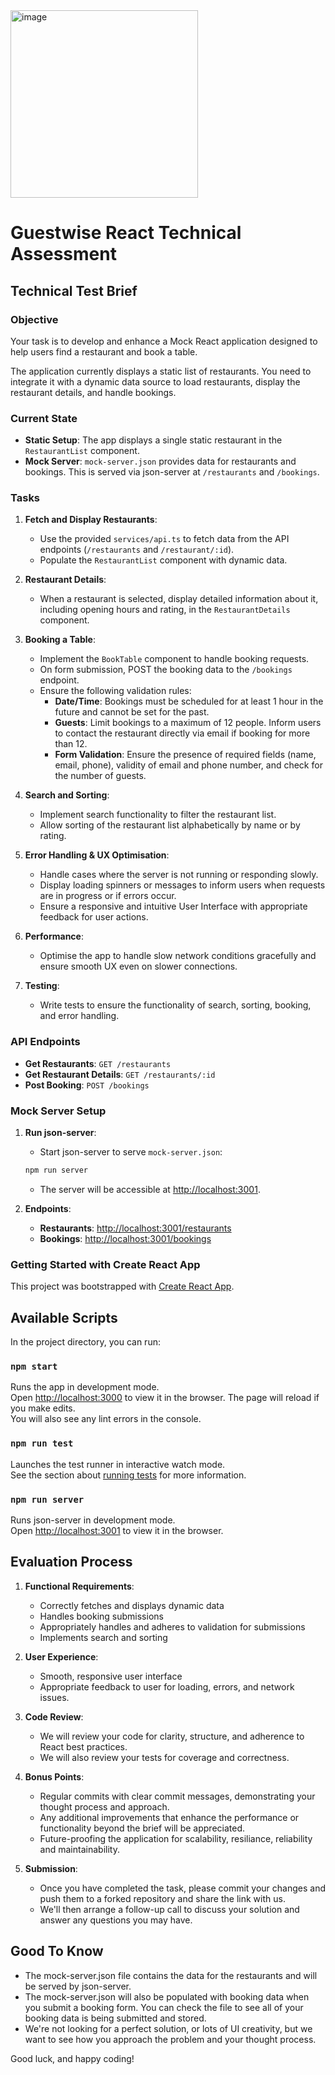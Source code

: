 <img width="300" alt="image" src="https://github.com/user-attachments/assets/1de0151b-8aa1-4570-b49d-1ffb6c37e13b">

# Guestwise React Technical Assessment

## Technical Test Brief

### Objective

Your task is to develop and enhance a Mock React application designed to help users find a restaurant and book a table.

The application currently displays a static list of restaurants. You need to integrate it with a dynamic data source to load restaurants, display the restaurant details, and handle bookings.

### Current State

- **Static Setup**: The app displays a single static restaurant in the `RestaurantList` component.
- **Mock Server**: `mock-server.json` provides data for restaurants and bookings. This is served via json-server at `/restaurants` and `/bookings`.

### Tasks

1. **Fetch and Display Restaurants**:

   - Use the provided `services/api.ts` to fetch data from the API endpoints (`/restaurants` and `/restaurant/:id`).
   - Populate the `RestaurantList` component with dynamic data.

2. **Restaurant Details**:

   - When a restaurant is selected, display detailed information about it, including opening hours and rating, in the `RestaurantDetails` component.

3. **Booking a Table**:

   - Implement the `BookTable` component to handle booking requests.
   - On form submission, POST the booking data to the `/bookings` endpoint.
   - Ensure the following validation rules:
     - **Date/Time**: Bookings must be scheduled for at least 1 hour in the future and cannot be set for the past.
     - **Guests**: Limit bookings to a maximum of 12 people. Inform users to contact the restaurant directly via email if booking for more than 12.
     - **Form Validation**: Ensure the presence of required fields (name, email, phone), validity of email and phone number, and check for the number of guests.

4. **Search and Sorting**:

   - Implement search functionality to filter the restaurant list.
   - Allow sorting of the restaurant list alphabetically by name or by rating.

5. **Error Handling & UX Optimisation**:

   - Handle cases where the server is not running or responding slowly.
   - Display loading spinners or messages to inform users when requests are in progress or if errors occur.
   - Ensure a responsive and intuitive User Interface with appropriate feedback for user actions.

6. **Performance**:

   - Optimise the app to handle slow network conditions gracefully and ensure smooth UX even on slower connections.

7. **Testing**:
   - Write tests to ensure the functionality of search, sorting, booking, and error handling.

### API Endpoints

- **Get Restaurants**: `GET /restaurants`
- **Get Restaurant Details**: `GET /restaurants/:id`
- **Post Booking**: `POST /bookings`

### Mock Server Setup

1. **Run json-server**:

   - Start json-server to serve `mock-server.json`:

   ```bash
   npm run server
   ```

   - The server will be accessible at [http://localhost:3001](http://localhost:3001).

2. **Endpoints**:
   - **Restaurants**: [http://localhost:3001/restaurants](http://localhost:3001/restaurants)
   - **Bookings**: [http://localhost:3001/bookings](http://localhost:3001/bookings)

### Getting Started with Create React App

This project was bootstrapped with [Create React App](https://github.com/facebook/create-react-app).

## Available Scripts

In the project directory, you can run:

### `npm start`

Runs the app in development mode.\
Open [http://localhost:3000](http://localhost:3000) to view it in the browser. The page will reload if you make edits.\
You will also see any lint errors in the console.

### `npm run test`

Launches the test runner in interactive watch mode.\
See the section about [running tests](https://facebook.github.io/create-react-app/docs/running-tests) for more information.

### `npm run server`

Runs json-server in development mode.\
Open [http://localhost:3001](http://localhost:3001) to view it in the browser.

## Evaluation Process

1. **Functional Requirements**:

   - Correctly fetches and displays dynamic data
   - Handles booking submissions
   - Appropriately handles and adheres to validation for submissions
   - Implements search and sorting

2. **User Experience**:

   - Smooth, responsive user interface
   - Appropriate feedback to user for loading, errors, and network issues.

3. **Code Review**:

   - We will review your code for clarity, structure, and adherence to React best practices.
   - We will also review your tests for coverage and correctness.

4. **Bonus Points**:

   - Regular commits with clear commit messages, demonstrating your thought process and approach.
   - Any additional improvements that enhance the performance or functionality beyond the brief will be appreciated.
   - Future-proofing the application for scalability, resiliance, reliability and maintainability.

5. **Submission**:
   - Once you have completed the task, please commit your changes and push them to a forked repository and share the link with us.
   - We'll then arrange a follow-up call to discuss your solution and answer any questions you may have.

## Good To Know

- The mock-server.json file contains the data for the restaurants and will be served by json-server.
- The mock-server.json will also be populated with booking data when you submit a booking form. You can check the file to see all of your booking data is being submitted and stored.
- We're not looking for a perfect solution, or lots of UI creativity, but we want to see how you approach the problem and your thought process.

Good luck, and happy coding!
